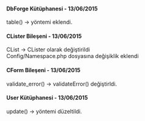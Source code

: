 <h4>DbForge Kütüphanesi - 13/06/2015</h4>
<p>table() -> yöntemi eklendi.</p>

<h4>CLister Bileşeni - 13/06/2015</h4>
<p>CList -> CLister olarak değiştirildi<br>
Config/Namespace.php dosyasına değişiklik eklendi</p>

<h4>CForm Bileşeni - 13/06/2015</h4>
<p>validate_error() -> validateError() değiştirldi.</p>

<h4>User Kütüphanesi - 13/06/2015</h4>
<p>update() -> yöntemi düzeltildi.</p>
